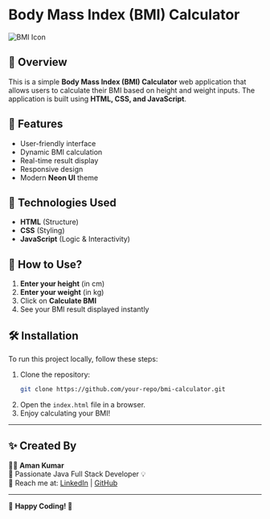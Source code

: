 # Body Mass Index (BMI) Calculator

![BMI Icon](https://cdn-icons-png.flaticon.com/512/2921/2921822.png)

## 📌 Overview
This is a simple **Body Mass Index (BMI) Calculator** web application that allows users to calculate their BMI based on height and weight inputs. The application is built using **HTML, CSS, and JavaScript**.

## 🚀 Features
- User-friendly interface
- Dynamic BMI calculation
- Real-time result display
- Responsive design
- Modern **Neon UI** theme

## 📂 Technologies Used
- **HTML** (Structure)
- **CSS** (Styling)
- **JavaScript** (Logic & Interactivity)

## 🎯 How to Use?
1. **Enter your height** (in cm)
2. **Enter your weight** (in kg)
3. Click on **Calculate BMI**
4. See your BMI result displayed instantly

## 🛠️ Installation
To run this project locally, follow these steps:

1. Clone the repository:
   ```sh
   git clone https://github.com/your-repo/bmi-calculator.git
   ```
2. Open the `index.html` file in a browser.
3. Enjoy calculating your BMI!

---

## ✨ Created By

👨‍💻 **Aman Kumar**  
🚀 Passionate Java Full Stack Developer 💡  
📧 Reach me at: [LinkedIn](https://www.linkedin.com/in/your-profile) | [GitHub](https://github.com/your-profile)  

---

🔗 **Happy Coding! 🚀**

